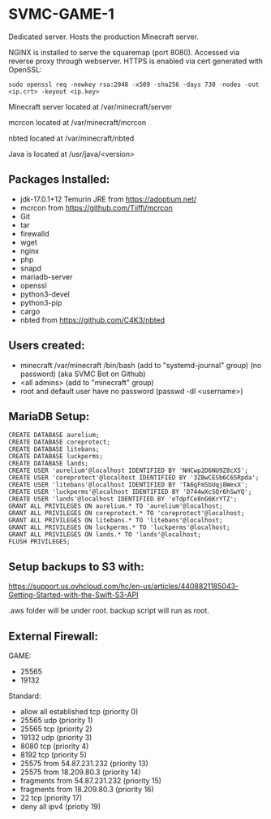 # SVMC-GAME-1

Dedicated server. Hosts the production Minecraft server.

NGINX is installed to serve the squaremap (port 8080). Accessed via reverse proxy through webserver. HTTPS is enabled via cert generated with OpenSSL:

`sudo openssl req -newkey rsa:2048 -x509 -sha256 -days 730 -nodes -out <ip.crt> -keyout <ip.key>`

Minecraft server located at /var/minecraft/server

mcrcon located at /var/minecraft/mcrcon

nbted located at /var/minecraft/nbted

Java is located at /usr/java/\<version\>

## Packages Installed:

- jdk-17.0.1+12 Temurin JRE from https://adoptium.net/
- mcrcon from https://github.com/Tiiffi/mcrcon
- Git
- tar
- firewalld
- wget
- nginx
- php
- snapd
- mariadb-server
- openssl
- python3-devel
- python3-pip
- cargo
- nbted from https://github.com/C4K3/nbted

## Users created:

- minecraft /var/minecraft /bin/bash (add to "systemd-journal" group) (no password) (aka SVMC Bot on Github)
- \<all admins\> (add to "minecraft" group)
- root and default user have no password (passwd -dl \<username\>)

## MariaDB Setup:

```
CREATE DATABASE aurelium;
CREATE DATABASE coreprotect;
CREATE DATABASE litebans;
CREATE DATABASE luckperms;
CREATE DATABASE lands;
CREATE USER 'aurelium'@localhost IDENTIFIED BY 'NHCwp2D6NU9Z8cX5';
CREATE USER 'coreprotect'@localhost IDENTIFIED BY '3ZBwCESb6C65Rpda';
CREATE USER 'litebans'@localhost IDENTIFIED BY 'TA6gFmSbUqj8WexX';
CREATE USER 'luckperms'@localhost IDENTIFIED BY 'D744wXcSQr6hSwYQ';
CREATE USER 'lands'@localhost IDENTIFIED BY 'eTdpfCe8nG6KrYTZ';
GRANT ALL PRIVILEGES ON aurelium.* TO 'aurelium'@localhost;
GRANT ALL PRIVILEGES ON coreprotect.* TO 'coreprotect'@localhost;
GRANT ALL PRIVILEGES ON litebans.* TO 'litebans'@localhost;
GRANT ALL PRIVILEGES ON luckperms.* TO 'luckperms'@localhost;
GRANT ALL PRIVILEGES ON lands.* TO 'lands'@localhost;
FLUSH PRIVILEGES;
```

## Setup backups to S3 with:

https://support.us.ovhcloud.com/hc/en-us/articles/4408821185043-Getting-Started-with-the-Swift-S3-API

.aws folder will be under root. backup script will run as root.

## External Firewall:

GAME:
- 25565
- 19132

Standard:
- allow all established tcp (priority 0)
- 25565 udp (priority 1)
- 25565 tcp (priority 2)
- 19132 udp (priority 3)
- 8080 tcp (priority 4)
- 8192 tcp (priority 5)
- 25575 from 54.87.231.232 (priority 13)
- 25575 from 18.209.80.3 (priority 14)
- fragments from 54.87.231.232 (priority 15)
- fragments from 18.209.80.3 (priority 16)
- 22 tcp (priority 17)
- deny all ipv4 (priotiy 19)
